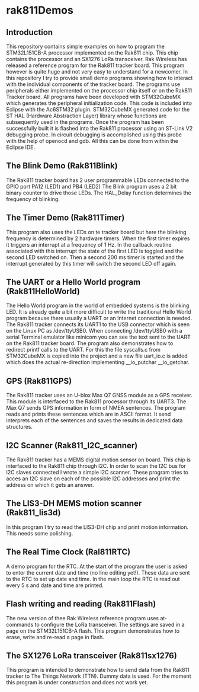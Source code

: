 # rak811Demos
## Introduction
This repository contains simple examples on how to program the STM32L151CB-A processor implemented on the Rak811 chip. This chip 
contains the processor and an SX1276 LoRa transceiver. Rak Wireless has released a reference program for the Rak811 tracker board. This program however is quite huge and not very easy to understand for a newcomer. In this repository I try to provide small demo programs showing how to interact with the individual components of the tracker board.
The programs use peripherals either implemented on the processor chip itself or on the Rak811 Tracker board. All programs have been developed with STM32CubeMX which generates the peripheral initialization code. This code is included into Eclipse with the Ac6STM32 plugin. STM32CubeMX generated code for the ST HAL (Hardware Abstraction Layer) library whose functions are subsequently used in the programs. Once the program has been successfully built it is flashed into the Rak811 processor using an ST-Link V2 debugging probe. In circuit debugging is accomplished using this probe with the help of openocd and gdb. All this can be done from within the Eclipse IDE.
## The Blink Demo (Rak811Blink)
The Rak811 tracker board has 2 user programmable LEDs connected to the GPIO port PA12 (LED1) and PB4 (LED2) The Blink program uses a 2 bit binary counter to drive those LEDs. The HAL_Delay function determines the frequency of blinking.
## The Timer Demo (Rak811Timer)
This program also uses the LEDs on te tracker board but here the blinking frequency is determined by 2 hardware timers. When the first timer expires it triggers an interrupt at a frequency of 1 Hz. In the callback routine associated with this interrupt the state of the first LED is toggled and the second LED switched on. Then a second 200 ms timer is started and the interrupt generated by this timer will switch the second LED off again.
## The UART or a Hello World program (Rak811HelloWorld)
The Hello World program in the world of embedded systems is the blinking LED. It is already quite a bit more difficult to write the traditional Hello World program because there usually a UART or an Internet connection is needed. The Rak811 tracker connects its UART1 to the USB connector which is seen on the Linux PC as /dev/ttyUSB0. When connecting /dev/ttyUSB0  with a serial Terminal emulator like minicom you can see the text sent to the UART on the Rak811 tracker board. The program also demonstrates how to redirect printf calls to the UART. For this the file syscalls.c from STM32CubeMX is copied into the project and a new file uart_io.c is added which does the actual re-direction implementing \_\_io_putchar \_\_io_getchar.
## GPS (Rak811GPS)
The Rak811 tracker uses an U-blox Max Q7 GNSS module as a GPS receiver. This module is interfaced to the Rak811 processor through its UART3. The Max Q7 sends GPS information in form of NMEA sentences. The program reads and prints these sentences which are in ASCII format. It send interprets each of the sentences and saves the results in dedicated data structures.
## I2C Scanner (Rak811_I2C_scanner)
The Rak811 tracker has a MEMS digital motion sensor on board. This chip is interfaced to the Rak811 chip through I2C. In order to scan the I2C bus for I2C slaves connected I wrote a simple I2C scanner. These program tries to acces an I2C slave on each of the possible I2C addresses and print the address on which it gets an answer.
## The LIS3-DH MEMS motion scanner (Rak811_lis3d)
In this program I try to read the LIS3-DH chip and print motion information. This needs some polishing.
## The Real Time Clock (Ral811RTC)
A demo program for the RTC. At the start of the program the user is asked to enter the current date and time (no line editing yet!). These data are sent to the RTC to set up date and time. In the main loop the RTC is read out every 5 s and date and time are printed.
## Flash writing and reading (Rak811Flash)
The new version of thee Rak Wireless reference program uses at-commands to configure the LoRa transceiver. The settings are saved in a page on the STM32L151CB-A flash. This program demonstrates how to erase, write and re-read a page in flash.
## The SX1276 LoRa transceiver (Rak811sx1276)
This program is intended to demonstrate how to send data from the Rak811 tracker to The Things Network (TTN). Dummy data is used.
For the moment this program is under construction and does not work yet.


